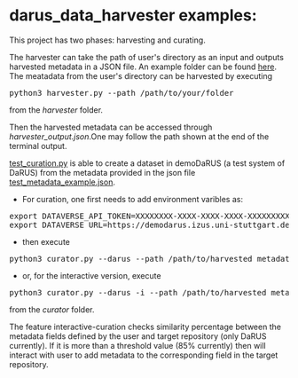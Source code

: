 # darus_data_harvester examples:

This project has two phases: harvesting and curating.

The harvester can take the path of user's directory as an input and outputs harvested metadata in a JSON file. An example folder can be found [here](https://github.com/SimTech-Research-Data-Management/darus_data_harvester/tree/feature/example/example/harvester_related/example_input_minimal). The meatadata from the user's directory can be harvested by executing
<pre>
python3 harvester.py --path /path/to/your/folder
</pre>
from the *harvester* folder. 

Then the harvested metadata can be accessed through *harvester_output.json*.One may follow the path shown at the end of the terminal output.

[test_curation.py](https://github.com/SimTech-Research-Data-Management/darus_data_harvester/blob/master/curator/curator.py) is able to create a dataset in demoDaRUS (a test system of DaRUS) from the metadata provided in the json file [test_metadata_example.json](https://github.com/SimTech-Research-Data-Management/darus_data_harvester/blob/feature/example/example/curator_related/harvested_metadata_example.json). 

- For curation, one first needs to add environment varibles as:

<pre>
export DATAVERSE_API_TOKEN=XXXXXXXX-XXXX-XXXX-XXXX-XXXXXXXXXXXX >> ~/.bashrc
export DATAVERSE_URL=https://demodarus.izus.uni-stuttgart.de >> ~/.bashrc
</pre>

- then execute 
<pre>
python3 curator.py --darus --path /path/to/harvested_metadata.json
</pre>

- or, for the interactive version, execute
<pre>
python3 curator.py --darus -i --path /path/to/harvested_metadata.json
</pre>
from the *curator* folder. 

The feature interactive-curation checks similarity percentage between the metadata fields defined by the user and target repository (only DaRUS currently). If it is more than a threshold value (85% currently) then will interact with user to add metadata to the corresponding field in the target repository.
